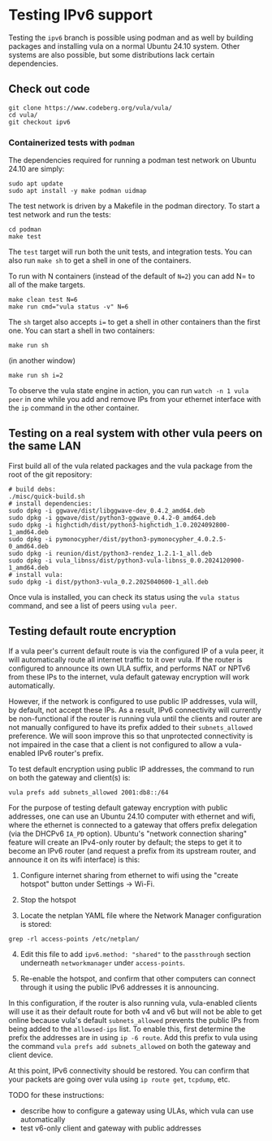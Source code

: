 Testing IPv6 support
====================

Testing the `ipv6` branch is possible using podman and as well by building
packages and installing vula on a normal Ubuntu 24.10 system. Other systems are
also possible, but some distributions lack certain dependencies.

## Check out code

```
git clone https://www.codeberg.org/vula/vula/
cd vula/
git checkout ipv6
```

### Containerized tests with `podman`

The dependencies required for running a podman test network on Ubuntu 24.10 are
simply:

```
sudo apt update
sudo apt install -y make podman uidmap
```

The test network is driven by a Makefile in the podman directory. To start a
test network and run the tests:

```
cd podman
make test
```

The `test` target will run both the unit tests, and integration tests. You can
also run `make sh` to get a shell in one of the containers.

To run with N containers (instead of the default of `N=2`) you can add N= to
all of the make targets.


```
make clean test N=6
make run cmd="vula status -v" N=6
```

The `sh` target also accepts `i=` to  get a shell in other containers than the
first one. You can start a shell in two containers:
```
make run sh
```
(in another window)
```
make run sh i=2
```
To observe the vula state engine in action, you can run `watch -n 1 vula peer`
in one while you add and remove IPs from your ethernet interface with the `ip`
command in the other container.

## Testing on a real system with other vula peers on the same LAN

First build all of the vula related packages and the vula package from the root
of the git repository:
```
# build debs:
./misc/quick-build.sh
# install dependencies:
sudo dpkg -i ggwave/dist/libggwave-dev_0.4.2_amd64.deb
sudo dpkg -i ggwave/dist/python3-ggwave_0.4.2-0_amd64.deb
sudo dpkg -i highctidh/dist/python3-highctidh_1.0.2024092800-1_amd64.deb
sudo dpkg -i pymonocypher/dist/python3-pymonocypher_4.0.2.5-0_amd64.deb
sudo dpkg -i reunion/dist/python3-rendez_1.2.1-1_all.deb
sudo dpkg -i vula_libnss/dist/python3-vula-libnss_0.0.2024120900-1_amd64.deb
# install vula:
sudo dpkg -i dist/python3-vula_0.2.2025040600-1_all.deb
```

Once vula is installed, you can check its status using the `vula status`
command, and see a list of peers using `vula peer`.

## Testing default route encryption

If a vula peer's current default route is via the configured IP of a vula peer,
it will automatically route all internet traffic to it over vula. If the router
is configured to announce its own ULA suffix, and performs NAT or NPTv6 from
these IPs to the internet, vula default gateway encryption will work
automatically.

However, if the network is configured to use public IP addresses, vula will, by
default, not accept these IPs. As a result, IPv6 connectivity will currently be
non-functional if the router is running vula until the clients and router are
not manually configured to have its prefix added to their `subnets_allowed`
preference. We will soon improve this so that unprotected connectivity is not
impaired in the case that a client is not configured to allow a vula-enabled
IPv6 router's prefix.

To test default encryption using public IP addresses, the command to run on
both the gateway and client(s) is:

```
vula prefs add subnets_allowed 2001:db8::/64
```

For the purpose of testing default gateway encryption with public addresses,
one can use an Ubuntu 24.10 computer with ethernet and wifi, where the ethernet
is connected to a gateway that offers prefix delegation (via the DHCPv6 `IA_PD`
option). Ubuntu's "network connection sharing" feature will create an IPv4-only
router by default; the steps to get it to become an IPv6 router (and request a
prefix from its upstream router, and announce it on its wifi interface) is
this:

1. Configure internet sharing from ethernet to wifi using the "create hotspot"
button under Settings -> Wi-Fi.

2. Stop the hotspot

3. Locate the netplan YAML file where the Network Manager configuration is stored:
```
grep -rl access-points /etc/netplan/
```

4. Edit this file to add `ipv6.method: "shared"` to the `passthrough` section
underneath `networkmanager` under `access-points`.

5. Re-enable the hotspot, and confirm that other computers can connect through
it using the public IPv6 addresses it is announcing.

In this configuration, if the router is also running vula, vula-enabled clients
will use it as their default route for both v4 and v6 but will not be able to
get online because vula's default `subnets_allowed` prevents the public IPs
from being added to the `allowsed-ips` list. To enable this, first determine
the prefix the addresses are in using `ip -6 route`. Add this prefix to vula
using the command `vula prefs add subnets_allowed` on both the gateway and
client device.

At this point, IPv6 connectivity should be restored. You can confirm that your
packets are going over vula using `ip route get`, `tcpdump`, etc.

TODO for these instructions:

* describe how to configure a gateway using ULAs, which vula can use automatically
* test v6-only client and gateway with public addresses
